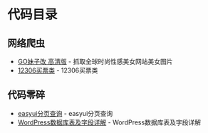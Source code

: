 # 代码目录

## 网络爬虫

  * [GO妹子改 高清版](Code:lofter) - 抓取全球时尚性感美女网站美女图片
  * [12306买票类](Code:12306buy) - 12306买票类

## 代码零碎

  * [easyui分页查询](Code:easyui) - easyui分页查询
  * [WordPress数据库表及字段详解](Code:WordPress数据库表及字段详解) - WordPress数据库表及字段详解